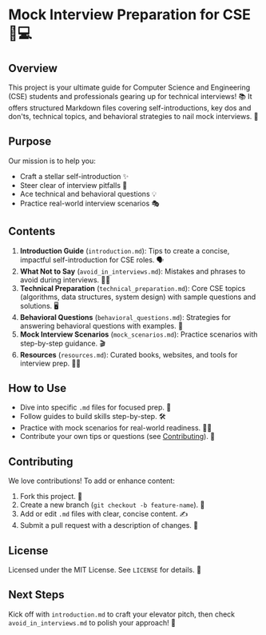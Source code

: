 # Mock Interview Preparation for CSE 🚀💻

## Overview
This project is your ultimate guide for Computer Science and Engineering (CSE) students and professionals gearing up for technical interviews! 📚 It offers structured Markdown files covering self-introductions, key dos and don'ts, technical topics, and behavioral strategies to nail mock interviews. 🎯

## Purpose
Our mission is to help you:
- Craft a stellar self-introduction ✨
- Steer clear of interview pitfalls 🚫
- Ace technical and behavioral questions 💡
- Practice real-world interview scenarios 🎭

## Contents
1. **Introduction Guide** (`introduction.md`): Tips to create a concise, impactful self-introduction for CSE roles. 🗣️
2. **What Not to Say** (`avoid_in_interviews.md`): Mistakes and phrases to avoid during interviews. 🙅‍♂️
3. **Technical Preparation** (`technical_preparation.md`): Core CSE topics (algorithms, data structures, system design) with sample questions and solutions. 🖥️
4. **Behavioral Questions** (`behavioral_questions.md`): Strategies for answering behavioral questions with examples. 🤝
5. **Mock Interview Scenarios** (`mock_scenarios.md`): Practice scenarios with step-by-step guidance. 🎬
6. **Resources** (`resources.md`): Curated books, websites, and tools for interview prep. 📖🔗

## How to Use
- Dive into specific `.md` files for focused prep. 📝
- Follow guides to build skills step-by-step. 🛠️
- Practice with mock scenarios for real-world readiness. 🏋️‍♀️
- Contribute your own tips or questions (see [Contributing](#contributing)). 🤗

## Contributing
We love contributions! To add or enhance content:
1. Fork this project. 🍴
2. Create a new branch (`git checkout -b feature-name`). 🌿
3. Add or edit `.md` files with clear, concise content. ✍️
4. Submit a pull request with a description of changes. 🚀

## License
Licensed under the MIT License. See `LICENSE` for details. 📜

## Next Steps
Kick off with `introduction.md` to craft your elevator pitch, then check `avoid_in_interviews.md` to polish your approach! 🌟
